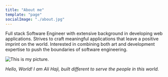 ```yaml
---
title: "About me"
template: "page"
socialImage: "./about.jpg"
---
```


Full stack Software Engineer with extensive background in developing web applications. Strives to craft meaningful applications that leave a positive imprint on the world. Interested in combining both art and development expertise to push the boundaries of software engineering.

![This is my picture.](/about.jpg)

_Hello, World! I am Ali Haji, built different to serve the people in this world._
